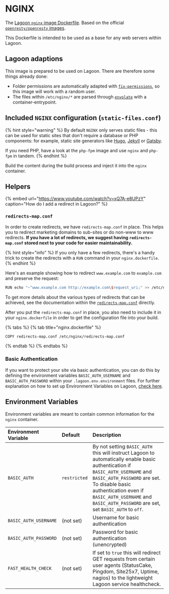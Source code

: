 # NGINX

The [Lagoon `nginx` image Dockerfile](https://github.com/amazeeio/lagoon/blob/master/images/nginx/Dockerfile). Based on the official [`openresty/openresty` images](https://hub.docker.com/r/openresty/openresty/).

This Dockerfile is intended to be used as a base for any web servers within Lagoon.

## Lagoon adaptions

This image is prepared to be used on Lagoon. There are therefore some things already done:

* Folder permissions are automatically adapted with [`fix-permissions`](https://github.com/sclorg/s2i-base-container/blob/master/core/root/usr/bin/fix-permissions), so this image will work with a random user.
* The files within `/etc/nginx/*` are parsed through [`envplate`](https://github.com/kreuzwerker/envplate) with a container-entrypoint.

## Included `NGINX` configuration \(`static-files.conf`\)

{% hint style="warning" %}
By default `NGINX` only serves static files - this can be used for static sites that don't require a database or PHP components: for example, static site generators like [Hugo](https://gohugo.io/), [Jekyll](https://jekyllrb.com/) or [Gatsby](https://www.gatsbyjs.org/).

If you need PHP, have a look at the `php-fpm` image and use `nginx` and `php-fpm` in tandem.
{% endhint %}

Build the content during the build process and inject it into the `nginx` container.

## Helpers

{% embed url="https://www.youtube.com/watch?v=xQ7A-e8UPzY" caption="How do I add a redirect in Lagoon?" %}

### `redirects-map.conf`

In order to create redirects, we have `redirects-map.conf` in place. This helps you to redirect marketing domains to sub-sites or do non-www to www redirects. **If you have a lot of redirects, we suggest having `redirects-map.conf` stored next to your code for easier maintainability.**

{% hint style="info" %}
If you only have a few redirects, there's a handy trick to create the redirects with a `RUN` command in your `nginx.dockerfile`.
{% endhint %}

Here's an example showing how to redirect `www.example.com` to `example.com` and preserve the request:

```bash
RUN echo "~^www.example.com http://example.com\$request_uri;" >> /etc/nginx/redirects-map.conf
```

To get more details about the various types of redirects that can be achieved, see the documentation within the [`redirects-map.conf`](https://github.com/amazeeio/lagoon/blob/master/images/nginx/redirects-map.conf) directly.

After you put the `redirects-map.conf` in place, you also need to include it in your `nginx.dockerfile` in order to get the configuration file into your build.

{% tabs %}
{% tab title="nginx.dockerfile" %}
```bash
COPY redirects-map.conf /etc/nginx/redirects-map.conf
```
{% endtab %}
{% endtabs %}

### Basic Authentication

If you want to protect your site via basic authentication, you can do this by defining the environment variables `BASIC_AUTH_USERNAME` and `BASIC_AUTH_PASSWORD` within your `.lagoon.env.environment` files. For further explanation on how to set up Environment Variables on Lagoon, [check here](../../using-lagoon-advanced/environment-variables.md).

## Environment Variables

Environment variables are meant to contain common information for the `nginx` container.

| Environment Variable | Default | Description |
| :--- | :--- | :--- |
| `BASIC_AUTH` | `restricted` | By not setting `BASIC_AUTH` this will instruct Lagoon to automatically enable basic authentication if `BASIC_AUTH_USERNAME` and `BASIC_AUTH_PASSWORD` are set. To disable basic authentication even if `BASIC_AUTH_USERNAME` and `BASIC_AUTH_PASSWORD` are set, set `BASIC_AUTH` to `off`. |
| `BASIC_AUTH_USERNAME` | \(not set\) | Username for basic authentication |
| `BASIC_AUTH_PASSWORD` | \(not set\) | Password for basic authentication \(unencrypted\) |
| `FAST_HEALTH_CHECK` | \(not set\) | If set to `true` this will redirect GET requests from certain user agents \(StatusCake, Pingdom, Site25x7, Uptime, nagios\) to the lightweight Lagoon service healthcheck. |


